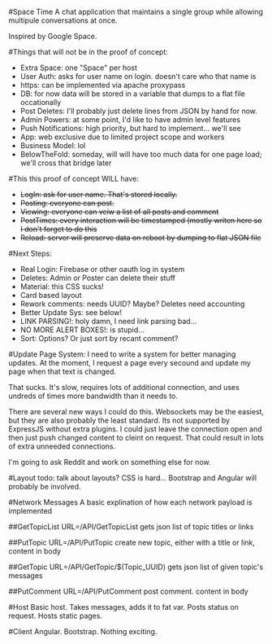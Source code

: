 #Space Time
A chat application that maintains a single group while allowing multipule conversations at once.

Inspired by Google Space.

#Things that will not be in the proof of concept:
* Extra Space: one "Space" per host
* User Auth: asks for user name on login. doesn't care who that name is
* https: can be implemented via apache proxypass
* DB: for now data will be stored in a variable that dumps to a flat file occationally
* Post Deletes: I'll probably just delete lines from JSON by hand for now.
* Admin Powers: at some point, I'd like to have admin level features
* Push Notifications: high priority, but hard to implement... we'll see
* App: web exclusive due to limited project scope and workers
* Business Model: lol
* BelowTheFold: someday, will will have too much data for one page load; we'll cross that bridge later

#This this proof of concept WILL have:
* ~~LogIn: ask for user name. That's stored locally.~~
* ~~Posting: everyone can post.~~
* ~~Viewing: everyone can veiw a list of all posts and comment~~
* ~~PostTimes: every interaction will be timestamped (mostly writen here so I don't forget to do this~~
* ~~Reload: server will preserve data on reboot by dumping to flat JSON file~~

#Next Steps:
* Real Login: Firebase or other oauth log in system
* Deletes: Admin or Poster can delete their stuff
* Material: this CSS sucks!
* Card based layout
* Rework comments: needs UUID? Maybe? Deletes need accounting
* Better Update Sys: see below!
* LINK PARSING!: holy damn, I need link parsing bad...
* NO MORE ALERT BOXES!: is stupid...
* Sort: Options? Or just sort by recant comment?

#Update Page System:
I need to write a system for better managing updates. At the moment, I 
request a page every secound and update my page when that text is changed.

That sucks. It's slow, requires lots of additional connection, and uses
undreds of times more bandwidth than it needs to.

There are several new ways I could do this. Websockets may be the 
easiest, but they are also probably the least standard. Its not 
supported by ExpressJS without extra plugins. I could just leave the 
connection open and then just push changed content to cleint on request.
That could result in lots of extra unneeded connections.

I'm going to ask Reddit and work on something else for now.

#Layout
todo: talk about layouts? CSS is hard... Bootstrap and Angular will probably be involved.

#Network Messages
A basic explination of how each network payload is implemented

##GetTopicList
URL=/API/GetTopicList
gets json list of topic titles or links

##PutTopic
URL=/API/PutTopic
create new topic, either with a title or link, content in body

##GetTopic
URL=/API/GetTopic/$(Topic_UUID)
gets json list of given topic's messages

##PutComment
URL=/API/PutComment
post comment. content in body


#Host
Basic host. Takes messages, adds it to fat var. Posts status on request. Hosts static pages.


#Client
Angular. Bootstrap. Nothing exciting. 


